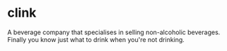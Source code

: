 # clink

A beverage company that specialises in selling non-alcoholic beverages. Finally you know just what to drink when you're not drinking.
